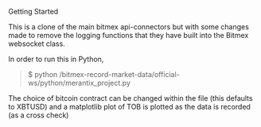 Getting Started

This is a clone of the main bitmex api-connectors but with some changes made to remove the logging functions that they have built into the Bitmex websocket class. 

In order to run this in Python,

> $ python /bitmex-record-market-data/official-ws/python/merantix_project.py 

The choice of bitcoin contract can be changed within the file (this defaults to XBTUSD) and a matplotlib plot of TOB is plotted as the data is recorded (as a cross check)

